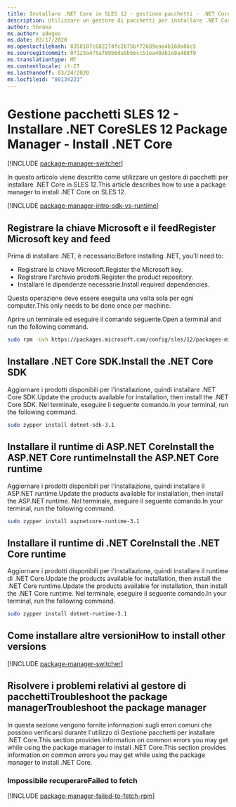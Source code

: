 ```yaml
---
title: Installare .NET Core in SLES 12 - gestione pacchetti - .NET CoreInstall .NET Core on SLES 12 - package manager - .NET Core
description: Utilizzare un gestore di pacchetti per installare .NET Core SDK e runtime in SLES 12.
author: thraka
ms.author: adegeo
ms.date: 03/17/2020
ms.openlocfilehash: 8358107c682274fc2b75bf72689eaa4b168a86c5
ms.sourcegitcommit: 07123a475af89b6da5bb6cc51ea40ab1e8a488f0
ms.translationtype: MT
ms.contentlocale: it-IT
ms.lasthandoff: 03/24/2020
ms.locfileid: "80134223"
---
```

# <a name="sles-12-package-manager---install-net-core"></a><span data-ttu-id="ef002-103">Gestione pacchetti SLES 12 - Installare .NET Core</span><span class="sxs-lookup"><span data-stu-id="ef002-103">SLES 12 Package Manager - Install .NET Core</span></span>

[!INCLUDE [package-manager-switcher](./includes/package-manager-switcher.md)]

<span data-ttu-id="ef002-104">In questo articolo viene descritto come utilizzare un gestore di pacchetti per installare .NET Core in SLES 12.</span><span class="sxs-lookup"><span data-stu-id="ef002-104">This article describes how to use a package manager to install .NET Core on SLES 12.</span></span>

[!INCLUDE [package-manager-intro-sdk-vs-runtime](includes/package-manager-intro-sdk-vs-runtime.md)]

## <a name="register-microsoft-key-and-feed"></a><span data-ttu-id="ef002-105">Registrare la chiave Microsoft e il feed</span><span class="sxs-lookup"><span data-stu-id="ef002-105">Register Microsoft key and feed</span></span>

<span data-ttu-id="ef002-106">Prima di installare .NET, è necessario:</span><span class="sxs-lookup"><span data-stu-id="ef002-106">Before installing .NET, you'll need to:</span></span>

- <span data-ttu-id="ef002-107">Registrare la chiave Microsoft.</span><span class="sxs-lookup"><span data-stu-id="ef002-107">Register the Microsoft key.</span></span>
- <span data-ttu-id="ef002-108">Registrare l'archivio prodotti.</span><span class="sxs-lookup"><span data-stu-id="ef002-108">Register the product repository.</span></span>
- <span data-ttu-id="ef002-109">Installare le dipendenze necessarie.</span><span class="sxs-lookup"><span data-stu-id="ef002-109">Install required dependencies.</span></span>

<span data-ttu-id="ef002-110">Questa operazione deve essere eseguita una volta sola per ogni computer.</span><span class="sxs-lookup"><span data-stu-id="ef002-110">This only needs to be done once per machine.</span></span>

<span data-ttu-id="ef002-111">Aprire un terminale ed eseguire il comando seguente.</span><span class="sxs-lookup"><span data-stu-id="ef002-111">Open a terminal and run the following command.</span></span>

```bash
sudo rpm -Uvh https://packages.microsoft.com/config/sles/12/packages-microsoft-prod.rpm
```

## <a name="install-the-net-core-sdk"></a><span data-ttu-id="ef002-112">Installare .NET Core SDK.</span><span class="sxs-lookup"><span data-stu-id="ef002-112">Install the .NET Core SDK</span></span>

<span data-ttu-id="ef002-113">Aggiornare i prodotti disponibili per l'installazione, quindi installare .NET Core SDK.</span><span class="sxs-lookup"><span data-stu-id="ef002-113">Update the products available for installation, then install the .NET Core SDK.</span></span> <span data-ttu-id="ef002-114">Nel terminale, eseguire il seguente comando.</span><span class="sxs-lookup"><span data-stu-id="ef002-114">In your terminal, run the following command.</span></span>

```bash
sudo zypper install dotnet-sdk-3.1
```

## <a name="install-the-aspnet-core-runtime"></a><span data-ttu-id="ef002-115">Installare il runtime di ASP.NET CoreInstall the ASP.NET Core runtime</span><span class="sxs-lookup"><span data-stu-id="ef002-115">Install the ASP.NET Core runtime</span></span>

<span data-ttu-id="ef002-116">Aggiornare i prodotti disponibili per l'installazione, quindi installare il ASP.NET runtime.</span><span class="sxs-lookup"><span data-stu-id="ef002-116">Update the products available for installation, then install the ASP.NET runtime.</span></span> <span data-ttu-id="ef002-117">Nel terminale, eseguire il seguente comando.</span><span class="sxs-lookup"><span data-stu-id="ef002-117">In your terminal, run the following command.</span></span>

```bash
sudo zypper install aspnetcore-runtime-3.1
```

## <a name="install-the-net-core-runtime"></a><span data-ttu-id="ef002-118">Installare il runtime di .NET Core</span><span class="sxs-lookup"><span data-stu-id="ef002-118">Install the .NET Core runtime</span></span>

<span data-ttu-id="ef002-119">Aggiornare i prodotti disponibili per l'installazione, quindi installare il runtime di .NET Core.Update the products available for installation, then install the .NET Core runtime.</span><span class="sxs-lookup"><span data-stu-id="ef002-119">Update the products available for installation, then install the .NET Core runtime.</span></span> <span data-ttu-id="ef002-120">Nel terminale, eseguire il seguente comando.</span><span class="sxs-lookup"><span data-stu-id="ef002-120">In your terminal, run the following command.</span></span>

```bash
sudo zypper install dotnet-runtime-3.1
```

## <a name="how-to-install-other-versions"></a><span data-ttu-id="ef002-121">Come installare altre versioni</span><span class="sxs-lookup"><span data-stu-id="ef002-121">How to install other versions</span></span>

[!INCLUDE [package-manager-switcher](./includes/package-manager-heading-hack-pkgname.md)]

## <a name="troubleshoot-the-package-manager"></a><span data-ttu-id="ef002-122">Risolvere i problemi relativi al gestore di pacchettiTroubleshoot the package manager</span><span class="sxs-lookup"><span data-stu-id="ef002-122">Troubleshoot the package manager</span></span>

<span data-ttu-id="ef002-123">In questa sezione vengono fornite informazioni sugli errori comuni che possono verificarsi durante l'utilizzo di Gestione pacchetti per installare .NET Core.This section provides information on common errors you may get while using the package manager to install .NET Core.</span><span class="sxs-lookup"><span data-stu-id="ef002-123">This section provides information on common errors you may get while using the package manager to install .NET Core.</span></span>

### <a name="failed-to-fetch"></a><span data-ttu-id="ef002-124">Impossibile recuperare</span><span class="sxs-lookup"><span data-stu-id="ef002-124">Failed to fetch</span></span>

[!INCLUDE [package-manager-failed-to-fetch-rpm](includes/package-manager-failed-to-fetch-rpm.md)]
